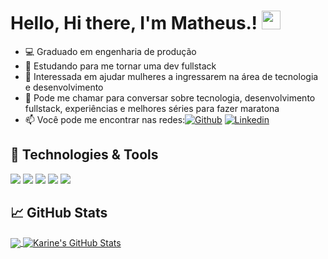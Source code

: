 <h1 align="center">
  
</h1>

# Hello, Hi there, I'm Matheus.! <img src="https://raw.githubusercontent.com/MartinHeinz/MartinHeinz/master/wave.gif" width="30px">

- 💻 Graduado em engenharia de produção
- 🚀 Estudando para me tornar uma dev fullstack
- 💁 Interessada em ajudar mulheres a ingressarem na área de tecnologia e desenvolvimento
- 💬 Pode me chamar para conversar sobre tecnologia, desenvolvimento fullstack, experiências e melhores séries para fazer maratona 
- 📫 Você pode me encontrar nas redes:[![Github](https://img.shields.io/badge/-Github-000?style=flat-square&logo=Github&logoColor=white&link=https://github.com/karinecasant)](https://github.com/karinecasant) [![Linkedin](https://img.shields.io/badge/-LinkedIn-blue?style=flat-square&logo=Linkedin&logoColor=white&link=https://www.linkedin.com/in/vittoria-borotto/)](https://www.linkedin.com/in/karine-santos-8023b6127/)

## 🔧 Technologies & Tools
<img src="https://img.shields.io/badge/Back End-Java-f55247"/> <img src="https://img.shields.io/badge/Angular-developer"/> <img src="https://img.shields.io/badge/dev-fullstack-orange"/> <img src="https://img.shields.io/badge/dev-javascript-yellow"/> <img src="https://img.shields.io/badge/learning-docker-blue"/>

## &#x1f4c8; GitHub Stats

<a href="https://github.com/Karinecasant/Karinecasant">
  <img align="center" src="https://github-readme-stats.vercel.app/api/top-langs/?username=Karinecasant&hide=java,html&title_color=ffffff&text_color=c9cacc&icon_color=2bbc8a&bg_color=1d1f21" />
</a>
<a href="https://github.com/Karinecasant/Karinecasant">
  <img align="center" src="https://github-readme-stats.vercel.app/api?username=Karinecasant&show_icons=true&line_height=27&count_private=true&title_color=ffffff&text_color=c9cacc&icon_color=2bbc8a&bg_color=1d1f21" alt="Karine's GitHub Stats" />
</a>
